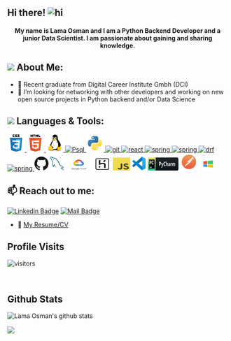 ## Hi there! <img src="https://user-images.githubusercontent.com/1303154/88677602-1635ba80-d120-11ea-84d8-d263ba5fc3c0.gif" width="28px" height="28px" alt="hi">

<h4 align="center">My name is Lama Osman and I am a Python Backend Developer and a junior Data Scientist.
I am passionate about gaining and sharing knowledge. </h4>


## <img src="https://media.giphy.com/media/WUlplcMpOCEmTGBtBW/giphy.gif" width="40"> **About Me:**
- 🔭 Recent graduate from Digital Career Institute Gmbh (DCI)
- 🤔 I’m looking for networking with other developers and working on new open source projects in Python backend and/or Data Science

## <img src="https://media.giphy.com/media/j2pOGeGYKe2xCCKwfi/giphy.gif" width="40"> **Languages & Tools:**

<p> 
<a href="https://www.w3schools.com/css/" target="_blank"> <img src="https://raw.githubusercontent.com/devicons/devicon/master/icons/css3/css3-original-wordmark.svg" alt="css3" width="40" height="40"/> </a> </a> 
<a href="https://www.w3.org/html/" target="_blank"> <img src="https://raw.githubusercontent.com/devicons/devicon/master/icons/html5/html5-original-wordmark.svg" alt="html5" width="40" height="40"/> </a>
<a href="https://www.linux.org/" target="_blank"> <img src="https://raw.githubusercontent.com/devicons/devicon/master/icons/linux/linux-original.svg" alt="linux" width="40" height="40"/> </a> 
<a href="https://www.postgresql.org/" target="_blank"> <img src="https://www.postgresql.org/media/img/about/press/elephant.png" alt="Psql" width="40" height="40"/> </a>
<a href="https://www.python.org" target="_blank"> <img src="https://raw.githubusercontent.com/devicons/devicon/master/icons/python/python-original.svg" alt="python" width="40" height="40"/> </a>
<a href="https://git-scm.com/" target="_blank"><img src="https://cdn.jsdelivr.net/gh/devicons/devicon/icons/git/git-original.svg" alt="git" width="40" height="40"/> </a>
<a href="https://www.djangoproject.com/" target="_blank"><img src="https://img.icons8.com/color/2x/django.png" alt="react" width="40" height="40"/> </a>
<a href="https://www.docker.com/" target="_blank"><img src="https://img.icons8.com/fluency/2x/docker.png" alt="spring" width="40" height="40"/> </a> 
<a href="https://fastapi.tiangolo.com/" target="_blank"><img src="https://fastapi.tiangolo.com/img/icon-white.svg" alt="spring" width="40" height="40"/> </a>
<a href="https://www.django-rest-framework.org/" target="_blank"><img src="https://external-content.duckduckgo.com/ip3/www.django-rest-framework.org.ico" alt="drf" width="40" height="40"/> </a> 
<a href="https://en.wikipedia.org/wiki/C%2B%2B" target="_blank"><img src="https://upload.wikimedia.org/wikipedia/commons/thumb/1/18/ISO_C%2B%2B_Logo.svg/240px-ISO_C%2B%2B_Logo.svg.png" alt="spring" width="40" height="40"/> </a>
<a href="https://github.com/" title="GitHub"><img src="ICONS/github.png" /></a>
<a href="https://www.mysql.com/" title="MySQL"><img src="ICONS/mysql.png"/></a>
<img title="Google Cloud" alt="Google Cloud" src="ICONS/gcloud.png" width="60" height="30"/>
<img title="heroku" alt="heroku" src="ICONS/heroku.png" width="40" height="30"/>
<img title="javascript" alt="javascript" src="ICONS/javascript.png" width="40" height="30"/>
<a href="https://code.visualstudio.com/" title="Visual Studio Code"><img src="ICONS/vscode.png" /></a>
<img title="Pycharm" alt="Pycharm" src="ICONS/pycharm.png" width="70" height="30"/>
<img title="Postman" alt="Postman" src="ICONS/postman.png" width="40" height="40"/>
<img title="Windows" alt="Windows" src="ICONS/windows.png" width="40" height="30"/>
</p>


## :mailbox: Reach out to me: ️

[![Linkedin Badge](https://img.shields.io/badge/-Connect_with_me-0e76a8?style=flat&labelColor=0e76a8&logo=linkedin&logoColor=white)](https://www.linkedin.com/in/lamaosman/)
[![Mail Badge](https://img.shields.io/badge/-Send_me_Email-c0392b?style=flat&labelColor=c0392b&logo=gmail&logoColor=white)](mailto:divya.chandran10@gmail.com)

- :paperclip: [My Resume/CV](https://github.com/Lamaosman2012/Lamaosman2012/blob/main/Resume/CV_Lama_Osman.pdf)

## Profile Visits 

![visitors](https://visitor-badge.glitch.me/badge?page_id=Lamaosman2012.Lamaosman2012)

<br >

## Github Stats

![Lama Osman's github stats](https://github-readme-stats.vercel.app/api?username=Lamaosman2012&count_private=true&theme=tokyonight&hide=contribs,prs)

<a href="https://github.com/Lamaosman2012/github-readme-stats"><img align="center" src="https://github-readme-stats.anuraghazra1.vercel.app/api/top-langs/?username=Lamaosman2012&layout=compact&theme=radical&langs_count=6" /> </a>



